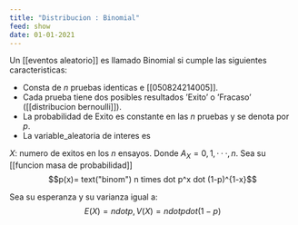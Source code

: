 ```yaml
---
title: "Distribucion : Binomial"
feed: show
date: 01-01-2021
---
```


Un [[eventos aleatorio]] es llamado Binomial si cumple las siguientes caracteristicas: 
- Consta de $n$ pruebas identicas e [[050824214005]]. 
- Cada prueba tiene dos posibles resultados ’Exito’ o ’Fracaso’ ([[distribucion bernoulli]]). 
- La probabilidad de Exito es constante en las $n$ pruebas y se denota por $p$. 
- La variable_aleatoria de interes es 


$X$: numero de exitos en los $n$ ensayos.  Donde $A_X = {0, 1, · · · , n}.$
Sea su  [[funcion masa de probabilidad]] $$p(x)= text("binom") n times dot p^x dot (1-p)^{1-x}$$

Sea su esperanza y su varianza igual a:  $$E(X)= n dot p, V(X)= n dot p dot (1-p)$$ 

